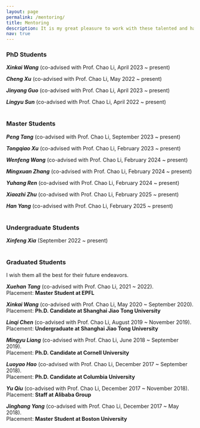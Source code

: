 ```yaml
---
layout: page
permalink: /mentoring/
title: Mentoring
description: It is my great pleasure to work with these talented and hard-working students!
nav: true
---
```

<!-- 
1. Publications
2. Tools
3. Awrads
 -->

### PhD Students

***Xinkai Wang*** (co-advised with Prof. Chao Li, April 2023 ~ present)

***Cheng Xu*** (co-advised with Prof. Chao Li, May 2022 ~ present)

***Jinyang Guo*** (co-advised with Prof. Chao Li, April 2023 ~ present)

***Lingyu Sun*** (co-advised with Prof. Chao Li, April 2022 ~ present)
 <br>
 <br>
 
### Master Students
***Peng Tang*** (co-advised with Prof. Chao Li, September 2023 ~ present) 

***Tongqiao Xu*** (co-advised with Prof. Chao Li, February 2023 ~ present) 

***Wenfeng Wang*** (co-advised with Prof. Chao Li, February 2024 ~ present) 

***Mingxuan Zhang*** (co-advised with Prof. Chao Li, February 2024 ~ present) 

***Yuhang Ren*** (co-advised with Prof. Chao Li, February 2024 ~ present) 

***Xiaozhi Zhu*** (co-advised with Prof. Chao Li, February 2025 ~ present) 

***Han Yang*** (co-advised with Prof. Chao Li, February 2025 ~ present) 
 <br>
 <br>


### Undergraduate Students
***Xinfeng Xia*** (September 2022 ~ present) 
 <br>
 <br>

### Graduated Students
I wish them all the best for their future endeavors.

***Xuehan Tang*** (co-advised with Prof. Chao Li, 2021 ~ 2022).<br>Placement: **Master Student at EPFL**

***Xinkai Wang*** (co-advised with Prof. Chao Li, May 2020 ~ September 2020). <br>Placement: **Ph.D. Candidate at Shanghai Jiao Tong University** 

***Linqi Chen*** (co-advised with Prof. Chao Li, August 2019 ~ November 2019). <br>Placement: **Undergraduate at Shanghai Jiao Tong University** 

***Mingyu Liang*** (co-advised with Prof. Chao Li, June 2018 ~ September 2019). <br>Placement: **Ph.D. Candidate at Cornell University**

***Luoyao Hao*** (co-advised with Prof. Chao Li, December 2017 ~ September 2018). <br>Placement: **Ph.D. Candidate at Columbia University**

***Yu Qiu*** (co-advised with Prof. Chao Li, December 2017 ~ November 2018). <br>Placement: **Staff at Alibaba Group**

***Jinghang Yang*** (co-advised with Prof. Chao Li, December 2017 ~ May 2018). <br>Placement: **Master Student at Boston University** 
